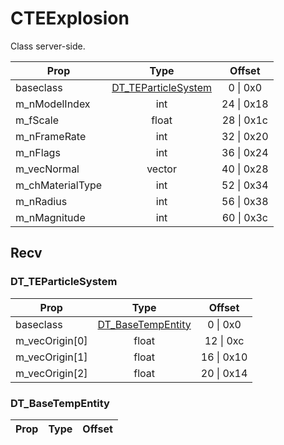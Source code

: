 # CTEExplosion
Class server-side.

|Prop|Type|Offset|
|---|:-:|:-:|
|baseclass|[DT_TEParticleSystem](#DT_TEParticleSystem)|0 \| 0x0|
|m_nModelIndex|int|24 \| 0x18|
|m_fScale|float|28 \| 0x1c|
|m_nFrameRate|int|32 \| 0x20|
|m_nFlags|int|36 \| 0x24|
|m_vecNormal|vector|40 \| 0x28|
|m_chMaterialType|int|52 \| 0x34|
|m_nRadius|int|56 \| 0x38|
|m_nMagnitude|int|60 \| 0x3c|

## Recv

### DT_TEParticleSystem

|Prop|Type|Offset|
|---|:-:|:-:|
|baseclass|[DT_BaseTempEntity](#DT_BaseTempEntity)|0 \| 0x0|
|m_vecOrigin[0]|float|12 \| 0xc|
|m_vecOrigin[1]|float|16 \| 0x10|
|m_vecOrigin[2]|float|20 \| 0x14|

### DT_BaseTempEntity

|Prop|Type|Offset|
|---|:-:|:-:|
